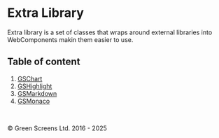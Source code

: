# Extra Library

Extra library is a set of classes that wraps around external libraries into WebComponents makin them easier to use.

## Table of content

1. [GSChart](./GSChart.md)
2. [GSHighlight](./GSHighlight.md)
3. [GSMarkdown](./GSMarkdown.md)
4. [GSMonaco](./GSMonaco.md)

<br>

&copy; Green Screens Ltd. 2016 - 2025
